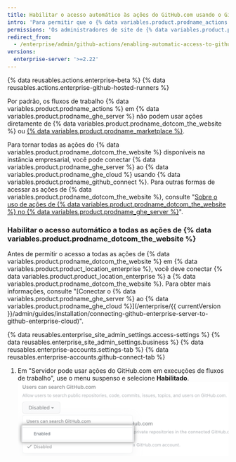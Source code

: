 ```yaml
---
title: Habilitar o acesso automático às ações do GitHub.com usando o GitHub Connect
intro: 'Para permitir que o {% data variables.product.prodname_actions %} na instância corporativa use ações do {% data variables.product.prodname_dotcom_the_website %}, você pode conectar o {% data variables.product.product_location_enterprise %} ao {% data variables.product.prodname_ghe_cloud %}.'
permissions: 'Os administradores de site de {% data variables.product.prodname_ghe_server %} que também são proprietários da organização ou conta corporativa conectada do {% data variables.product.prodname_ghe_cloud %} podem habilitar o acesso a todas as ações do {% data variables.product.prodname_dotcom_the_website %}.'
redirect_from:
  - /enterprise/admin/github-actions/enabling-automatic-access-to-githubcom-actions-using-github-connect
versions:
  enterprise-server: '>=2.22'
---
```


{% data reusables.actions.enterprise-beta %}
{% data reusables.actions.enterprise-github-hosted-runners %}

Por padrão, os fluxos de trabalho {% data variables.product.prodname_actions %} em {% data variables.product.prodname_ghe_server %} não podem usar ações diretamente de {% data variables.product.prodname_dotcom_the_website %} ou [{% data variables.product.prodname_marketplace %}](https://github.com/marketplace?type=actions).

Para tornar todas as ações do {% data variables.product.prodname_dotcom_the_website %} disponíveis na instância empresarial, você pode conectar {% data variables.product.prodname_ghe_server %} ao {% data variables.product.prodname_ghe_cloud %} usando {% data variables.product.prodname_github_connect %}. Para outras formas de acessar as ações de {% data variables.product.prodname_dotcom_the_website %}, consulte "[Sobre o uso de ações de {% data variables.product.prodname_dotcom_the_website %} no {% data variables.product.prodname_ghe_server %}](/enterprise/admin/github-actions/about-using-githubcom-actions-on-github-enterprise-server)".

### Habilitar o acesso automático a todas as ações de {% data variables.product.prodname_dotcom_the_website %}

Antes de permitir o acesso a todas as ações de {% data variables.product.prodname_dotcom_the_website %} em {% data variables.product.product_location_enterprise %}, você deve conectar {% data variables.product.product_location_enterprise %} a {% data variables.product.prodname_dotcom_the_website %}. Para obter mais informações, consulte "[Conectar o {% data variables.product.prodname_ghe_server %} ao {% data variables.product.prodname_ghe_cloud %}](/enterprise/{{ currentVersion }}/admin/guides/installation/connecting-github-enterprise-server-to-github-enterprise-cloud)".

{% data reusables.enterprise_site_admin_settings.access-settings %}
{% data reusables.enterprise_site_admin_settings.business %}
{% data reusables.enterprise-accounts.settings-tab %}
{% data reusables.enterprise-accounts.github-connect-tab %}
1. Em "Servidor pode usar ações do GitHub.com em execuções de fluxos de trabalho", use o menu suspenso e selecione **Habilitado**. ![Menu suspenso para ações do GitHub.com em execuções do fluxos de trabalho](/assets/images/enterprise/site-admin-settings/enable-marketplace-actions-drop-down.png)
